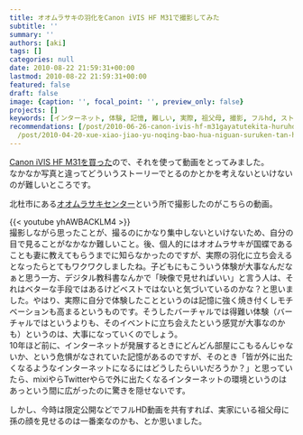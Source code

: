 ```yaml
---
title: オオムラサキの羽化をCanon iVIS HF M31で撮影してみた
subtitle: ''
summary: ''
authors: [aki]
tags: []
categories: null
date: 2010-08-22 21:59:31+00:00
lastmod: 2010-08-22 21:59:31+00:00
featured: false
draft: false
image: {caption: '', focal_point: '', preview_only: false}
projects: []
keywords: [インターネット, 体験, 記憶, 難しい, 実際, 祖父母, 撮影, フルhd, ストーリー, canon]
recommendations: [/post/2010-06-26-canon-ivis-hf-m31gayatutekita-huruhdle-sii/, /post/2009-12-05-after-devil-forcewofa-jue-sita/,
  /post/2010-04-20-xue-xiao-jiao-yu-noqing-bao-hua-niguan-suruken-tan-hui-noraibupei-xin-gaxing-warerusoudesu-qing-bao-hua-tojiao-yu/]
---
```

[Canon iVIS HF M31を買った](http://chezou.wordpress.com/2010/06/26/canon-ivis-hf-m31%E3%81%8C%E3%82%84%E3%81%A3%E3%81%A6%E3%81%8D%E3%81%9F%E3%80%82%E3%83%95%E3%83%ABhd%E6%A5%BD%E3%81%97%E3%81%84/)ので、それを使って動画をとってみました。  
なかなか写真と違ってどういうストーリーでとるのかとかを考えないといけないのが難しいところです。

北杜市にある[オオムラサキセンター](http://www.city.hokuto.yamanashi.jp/~oomurasaki/)という所で撮影したのがこちらの動画。

{{< youtube yhAWBACKLM4 >}}  
撮影しながら思ったことが、撮るのにかなり集中しないといけないため、自分の目で見ることがなかなか難しいこと。後、個人的にはオオムラサキが国蝶であることも妻に教えてもらうまでに知らなかったのですが、実際の羽化に立ち会えるとなったらとてもワクワクしましたね。子どもにもこういう体験が大事なんだなぁと思う一方、デジタル教科書なんかで「映像で見せればいい」と言う人は、それはベターな手段ではあるけどベストではないと気づいているのかな？と思いました。やはり、実際に自分で体験したことというのは記憶に強く焼き付くしモチベーションも高まるというものです。そうしたバーチャルでは得難い体験（バーチャルではというよりも、そのイベントに立ち会えたという感覚が大事なのかも）というのは、大事になっていくのでしょう。  
10年ほど前に、インターネットが発展するときにどんどん部屋にこもるんじゃないか、という危惧がなされていた記憶があるのですが、そのとき「皆が外に出たくなるようなインターネットになるにはどうしたらいいだろうか？」と思っていたら、mixiやらTwitterやらで外に出たくなるインターネットの環境というのはあっという間に広がったのに驚きを隠せないです。

しかし、今時は限定公開などでフルHD動画を共有すれば、実家にいる祖父母に孫の顔を見せるのは一番楽なのかも、とか思いました。


